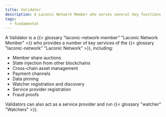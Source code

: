 ```yaml
---
title: Validator
description: A Laconic Network Member who serves several key functions on the network
tags:
  - fundamental
---
```


A Validator is a {{< glossary "laconic-network-member" "Laconic Network Member" >}} who provides a number of key services of the {{< glossary "laconic-network" "Laconic Network" >}}, including:

- Member share auctions
- State injection from other blockchains
- Cross-chain asset management
- Payment channels
- Data pinning
- Watcher registration and discovery
- Service provider registration
- Fraud proofs

Validators can also act as a service provider and run {{< glossary "watcher" "Watchers" >}}.

